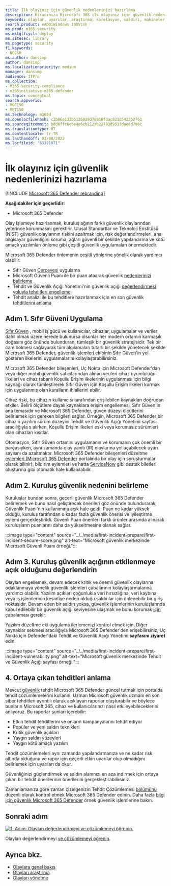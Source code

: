 ```yaml
---
title: İlk olayınız için güvenlik nedenlerinizi hazırlama
description: Kiracınıza Microsoft 365 ilk olayınız için güvenlik nedenini Microsoft 365 Defender.
keywords: olaylar, uyarılar, araştırma, korelasyon, saldırı, makineler, cihazlar, kullanıcılar, kimlikler, kimlik, posta kutusu, e-posta, 365, microsoft, m365
search.product: eADQiWindows 10XVcnh
ms.prod: m365-security
ms.mktglfcycl: deploy
ms.sitesec: library
ms.pagetype: security
f1.keywords:
- NOCSH
ms.author: dansimp
author: dansimp
ms.localizationpriority: medium
manager: dansimp
audience: ITPro
ms.collection:
- M365-security-compliance
- m365initiative-m365-defender
ms.topic: conceptual
search.appverid:
- MOE150
- MET150
ms.technology: m365d
ms.openlocfilehash: c3b86a133b5126029378018fdac821d5423b2761
ms.sourcegitcommit: bdd6ffc6ebe4e6cb212ab22793d9513dae6d798c
ms.translationtype: MT
ms.contentlocale: tr-TR
ms.lasthandoff: 03/08/2022
ms.locfileid: "63321871"
---
```

# <a name="prepare-your-security-posture-for-your-first-incident"></a>İlk olayınız için güvenlik nedenlerinizi hazırlama

[!INCLUDE [Microsoft 365 Defender rebranding](../includes/microsoft-defender.md)]

**Aşağıdakiler için geçerlidir:**
- Microsoft 365 Defender

Olay işlemeye hazırlanmak, kuruluş ağının farklı güvenlik olaylarından yeterince korunmasını gerektirir. Ulusal Standartlar ve Teknoloji Enstitüsü (NIST) güvenlik olaylarının riskini azaltmak için, risk değerlendirmeleri, ana bilgisayar güvenliğini koruma, ağları güvenli bir şekilde yapılandırma ve kötü amaçlı yazılımları önleme gibi çeşitli güvenlik uygulamaları önermektedir. 

Microsoft 365 Defender önlemenin çeşitli yönlerine yönelik olarak yardımcı olabilir: 

- Sıfır Güven [Çerçevesi](/security/zero-trust/) uygulama
- Microsoft Güvenli Puanı ile bir puan ataarak güvenlik [nedenlerinizi belirleme](microsoft-secure-score.md)
- Tehdit ve Güvenlik Açığı Yönetimi'nin güvenlik açığı [değerlendirmesi yoluyla tehditleri engelleme](../defender-endpoint/next-gen-threat-and-vuln-mgt.md)
- Tehdit analizi ile bu tehditlere hazırlanmak için en son güvenlik [tehditlerini anlama](threat-analytics.md)

## <a name="step-1-implement-zero-trust"></a>Adım 1. Sıfır Güveni Uygulama

[Sıfır Güven](/security/zero-trust/) , mobil iş gücü ve kullanıcılar, cihazlar, uygulamalar ve veriler dahil olmak üzere nerede bulunursa olsunlar her modern ortamın karmaşık doğasını göz önünde bulunduran, tümleşik bir güvenlik stratejisidir. Tek bir cam bölmesi sağlayarak tüm algılamaları tutarlı bir şekilde yönetecek şekilde Microsoft 365 Defender, güvenlik işlemleri ekibinin Sıfır Güven'in yol gösteren ilkelerini uygulamalarını kolaylaştırabilirsiniz.[](/security/zero-trust/#guiding-principles-of-zero-trust) 

Microsoft 365 Defender bileşenleri, Uç Nokta için Microsoft Defender'dan veya diğer mobil güvenlik satıcılarından alınan verileri cihaz uyumluluğu ilkeleri ve cihaz tabanlı Koşullu Erişim ilkelerinin uygulanması için bilgi kaynağı olarak tümleştirerek Sıfır Güven için Koşullu Erişim ilkeleri kurmak için uygulanmış olan kuralların ihlallerini ebilir. 

Cihaz riski, bu cihazın kullanıcısı tarafından erişilebilen kaynakları doğrudan etkiler. Belirli ölçütlere dayalı kaynaklara erişim engellemesi, Sıfır Güven'in ana temasıdır ve Microsoft 365 Defender, güven düzeyi ölçütlerini belirlemek için gereken bilgileri sağlar. Örneğin, Microsoft 365 Defender bir cihazın yazılım sürüm düzeyini Tehdit ve Güvenlik Açığı Yönetimi sayfası aracılığıyla s alırken, Koşullu Erişim ilkeleri eski veya korumasız sürümleri olan cihazları kısıtlar.

Otomasyon, Sıfır Güven ortamını uygulamanın ve korumanın çok önemli bir parçasıyken, aynı zamanda olay yanıtı (IR) olaylarına yol açabilecek uyarı sayısını da azaltmaktır. Microsoft 365 Defender bileşenleri düzeltme [eylemleri (Microsoft 365 Defender](m365d-autoir.md) portalında bir olay için soruşturmalar olarak bilinir), bildirim eylemleri ve hatta [ServiceNow](https://microsoft.service-now.com/sp/) gibi destek biletleri oluşturma gibi otomatik hale kullanılabilir.

## <a name="step-2-determine-your-organizations-security-posture"></a>Adım 2. Kuruluş güvenlik nedenini belirleme

Kuruluşlar bundan sonra, geçerli güvenlik Microsoft 365 Defender [](microsoft-secure-score.md) belirlemek ve bunu nasıl geliştirecek önerileri göz önünde bulundurarak, Güvenlik Puanı'nın kullanımına açık hale geldi. Puan ne kadar yüksek olduğu, kuruluş tarafından o kadar fazla güvenlik önerisi ve iyileştirme eylemi gerçekleştirildi. Güvenli Puan önerileri farklı ürünler arasında alınarak kuruluşların puanlarını daha da yükseltmesine olanak sağlar. 

:::image type="content" source="../../media/first-incident-prepare/first-incident-secure-score.png" alt-text="Microsoft güvenlik merkezinde Microsoft Güvenli Puanı örneği.":::
 
## <a name="step-3-assess-your-organizations-vulnerability-exposure"></a>Adım 3. Kuruluş güvenlik açığının etkilenmeye açık olduğunu değerlendirin

Olayları engellemek, devam edecek kritik ve önemli güvenlik olaylarına odaklanmaya yönelik güvenlik işlemleri çabalarının kolaylaştırmalarına yardımcı olabilir. Yazılım açıkları çoğunlukla veri hırsızlığına, veri kaybına veya iş işlemlerinin kesintiye neden olduğu saldırılar için önlenebilir bir giriş noktasıdır. Devam eden bir saldırı yoksa, güvenlik işlemlerinin kuruluşlarında kabul edilebilir bir güvenlik açığı seviyesine ulaşmak ve bunu korumak [için](../defender-endpoint/tvm-exposure-score.md) çabalaması gerekir.

Yazılım düzeltme eki uygulama ilerlemenizi kontrol etmek için, [](../defender-endpoint/next-gen-threat-and-vuln-mgt.md) Diğer kaynaklar sekmesi aracılığıyla Microsoft 365 Defender'den erişebilirsiniz, Uç Nokta için Defender'daki Tehdit ve Güvenlik Açığı Yönetimi **sayfasını ziyaret** edin.

:::image type="content" source="../../media/first-incident-prepare/first-incident-vulnerability.png" alt-text="Microsoft güvenlik merkezinde Tehdit ve Güvenlik Açığı sayfası örneği."::: 
 
## <a name="4-understand-emerging-threats"></a>4. Ortaya çıkan tehditleri anlama

Mevcut [güvenlik](threat-analytics.md) tehdit Microsoft 365 Defender güncel tutmak için portalda tehdit çözümlemelerini kullanın. Uzman Microsoft güvenlik uzmanı en son siber tehditleri ayrıntılı olarak açıklayan raporlar oluşturabilir ve böylece bunların Microsoft 365, cihaz ve kullanıcılarınızı nasıl etkileyebileceklerini anlıyoruz. Bu raporlar şunları içerebilir:

- Etkin tehdit tehditlerini ve onların kampanyalarını tehdit ediyor
- Popüler ve yeni saldırı teknikleri
- Kritik güvenlik açıkları
- Yaygın saldırı yüzeyleri
- Yaygın kötü amaçlı yazılım

Tehdit çözümlemeleri aynı zamanda yapılandırmanıza ve ne kadar risk altında olduğunu ve rapor için geçerli etkin uyarılar olup olmadığını belirlemek için uyarıları da okur.

Güvenliğinizi güçlendirmek ve saldırı alanınızı en aza indirmek için ortaya çıkan bir tehdit önerilerinin önerilerini gerçekleştirabilirsiniz.

Zamanlamanıza göre zaman çizelgenizin Tehdit Çözümlemesi [bölümünü](threat-analytics.md) düzenli olarak kontrol etmek Microsoft 365 Defender edinin. Daha fazla [bilgi için güvenlik Microsoft 365 Defender](incidents-overview.md#example-security-operations-for-microsoft-365-defender) örnek güvenlik işlemlerine bakın.

## <a name="next-step"></a>Sonraki adım

[![1. Adım: Olayları değerlendirmeyi ve çözümlemeyi öğrenin.](../../media/first-incident-overview/first-incident-path-step1.png)](first-incident-analyze.md)

Olayları değerlendirmeyi [ve çözümlemeyi öğrenin](first-incident-analyze.md).

## <a name="see-also"></a>Ayrıca bkz.

- [Olaylara genel bakış](incidents-overview.md)
- [Olayları araştırma](investigate-incidents.md)
- [Olayları yönetme](manage-incidents.md)
